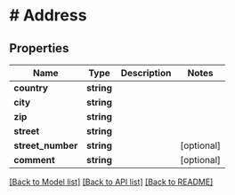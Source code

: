 # # Address

## Properties

Name | Type | Description | Notes
------------ | ------------- | ------------- | -------------
**country** | **string** |  |
**city** | **string** |  |
**zip** | **string** |  |
**street** | **string** |  |
**street_number** | **string** |  | [optional]
**comment** | **string** |  | [optional]

[[Back to Model list]](../../README.md#models) [[Back to API list]](../../README.md#endpoints) [[Back to README]](../../README.md)
